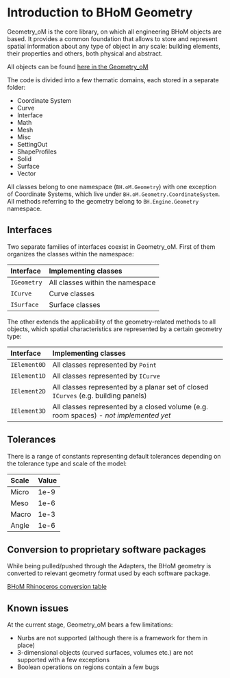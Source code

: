 # Introduction to BHoM Geometry 

Geometry_oM is the core library, on which all engineering BHoM objects are based. It provides a common foundation that allows to store and represent spatial information about any type of object in any scale: building elements, their properties and others, both physical and abstract.

All objects can be found [here in the Geometry_oM](https://github.com/BHoM/BHoM/tree/master/Geometry_oM)

The code is divided into a few thematic domains, each stored in a separate folder:
-	Coordinate System
-	Curve
-	Interface
-	Math
-	Mesh
-	Misc
-	SettingOut
-	ShapeProfiles
-	Solid
-	Surface
-	Vector

All classes belong to one namespace (`BH.oM.Geometry`) with one exception of Coordinate Systems, which live under `BH.oM.Geometry.CoordinateSystem`. 
All methods referring to the geometry belong to `BH.Engine.Geometry` namespace.
 
## Interfaces
Two separate families of interfaces coexist in Geometry_oM. First of them organizes the classes within the namespace:

|Interface | Implementing classes |
|:-----------|:----------|
| `IGeometry` | All classes within the namespace |
| `ICurve` | Curve classes |
| `ISurface` | Surface classes |

The other extends the applicability of the geometry-related methods to all objects, which spatial characteristics are represented by a certain geometry type:

|Interface | Implementing classes |
|:-----------|:----------|
| `IElement0D` | All classes represented by `Point` |
| `IElement1D` | All classes represented by `ICurve` |
| `IElement2D` | All classes represented by a planar set of closed `ICurves` (e.g. building panels) |
| `IElement3D` | All classes represented by a closed volume (e.g. room spaces) - _not implemented yet_ |

## Tolerances
There is a range of constants representing default tolerances depending on the tolerance type and scale of the model:

| Scale | Value |
|:-----------|:----------|
| Micro | 1e-9 |
| Meso | 1e-6 |
| Macro | 1e-3 |
| Angle | 1e-6 |

## Conversion to proprietary software packages
While being pulled/pushed through the Adapters, the BHoM geometry is converted to relevant geometry format used by each software package.

[BHoM Rhinoceros conversion table](https://github.com/BHoM/Rhinoceros_Toolkit/wiki/BHoM---Rhinoceros-conversion-table)

## Known issues
At the current stage, Geometry_oM bears a few limitations:
- Nurbs are not supported (although there is a framework for them in place)
- 3-dimensional objects (curved surfaces, volumes etc.) are not supported with a few exceptions
- Boolean operations on regions contain a few bugs

